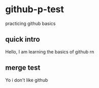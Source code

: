 # github-p-test
practicing github basics

## quick intro
Hello, I am learning the basics of github rn

## merge test
Yo i don't like github